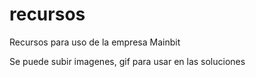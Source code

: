# recursos
Recursos para uso de la empresa Mainbit

Se puede subir imagenes, gif para usar en las soluciones
